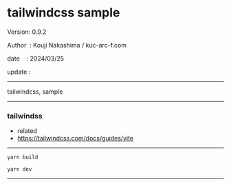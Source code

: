 ﻿# tailwindcss sample

 Version: 0.9.2

 Author  : Kouji Nakashima / kuc-arc-f.com

 date    : 2024/03/25

 update :

***

tailwindcss,  sample

***
### tailwindss
* related
* https://tailwindcss.com/docs/guides/vite

***

```
yarn build

yarn dev
```


***

